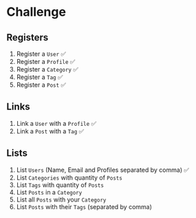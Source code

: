 # Challenge

## Registers
1. Register a `User` ✅
2. Register a `Profile` ✅
3. Register a `Category` ✅
4. Register a `Tag` ✅
5. Register a `Post` ✅

## Links
1. Link a `User` with a `Profile` ✅
2. Link a `Post` with a `Tag` ✅

## Lists
1. List `Users` (Name, Email and Profiles separated by comma) ✅
2. List `Categories` with quantity of `Posts`
3. List `Tags` with quantity of `Posts`
4. List `Posts` in a `Category`
5. List all `Posts` with your `Category`
6. List `Posts` with their `Tags` (separated by comma)